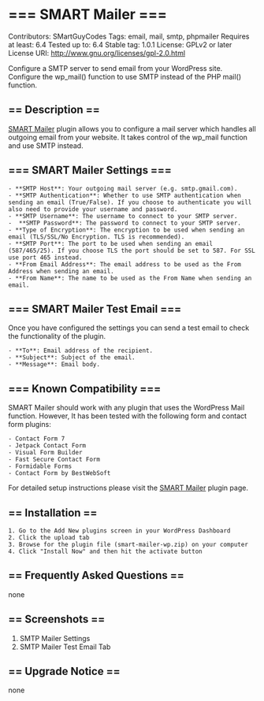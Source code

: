 
# === SMART Mailer ===

Contributors: SMartGuyCodes
Tags: email, mail, smtp, phpmailer
Requires at least: 6.4
Tested up to: 6.4
Stable tag: 1.0.1
License: GPLv2 or later
License URI: http://www.gnu.org/licenses/gpl-2.0.html

Configure a SMTP server to send email from your WordPress site. Configure the wp_mail() function to use SMTP instead of the PHP mail() function.

## == Description ==

[SMART Mailer](https://github.com/SmartGuyCodes/SmartMailerWp) plugin allows you to configure a mail server which handles all outgoing email from your website. It takes control of the wp_mail function and use SMTP instead.

## === SMART Mailer Settings ===

    - **SMTP Host**: Your outgoing mail server (e.g. smtp.gmail.com).
    - **SMTP Authentication**: Whether to use SMTP authentication when sending an email (True/False). If you choose to authenticate you will also need to provide your username and password.
    - **SMTP Username**: The username to connect to your SMTP server.
    -  **SMTP Password**: The password to connect to your SMTP server.
    - **Type of Encryption**: The encryption to be used when sending an email (TLS/SSL/No Encryption. TLS is recommended).
    - **SMTP Port**: The port to be used when sending an email (587/465/25). If you choose TLS the port should be set to 587. For SSL use port 465 instead.
    - **From Email Address**: The email address to be used as the From Address when sending an email.
    - **From Name**: The name to be used as the From Name when sending an email.

## === SMART Mailer Test Email ===

Once you have configured the settings you can send a test email to check the functionality of the plugin.
 
    - **To**: Email address of the recipient.
    - **Subject**: Subject of the email.
    - **Message**: Email body.

## === Known Compatibility ===

SMART Mailer should work with any plugin that uses the WordPress Mail function. However, It has been tested with the following form and contact form plugins:

    - Contact Form 7
    - Jetpack Contact Form
    - Visual Form Builder
    - Fast Secure Contact Form
    - Formidable Forms
    - Contact Form by BestWebSoft

For detailed setup instructions please visit the [SMART Mailer](https://github.com/SmartGuyCodes/SmartMailerWp) plugin page.

## == Installation ==

    1. Go to the Add New plugins screen in your WordPress Dashboard
    2. Click the upload tab
    3. Browse for the plugin file (smart-mailer-wp.zip) on your computer
    4. Click "Install Now" and then hit the activate button

## == Frequently Asked Questions ==
none

## == Screenshots ==

1. SMTP Mailer Settings
2. SMTP Mailer Test Email Tab

## == Upgrade Notice ==
none